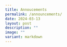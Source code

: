```yaml
---
title: Annoucements
permalink: /announcements/
date: 2024-03-13
layout: post
description: ""
image: ""
variant: markdown
---
```

